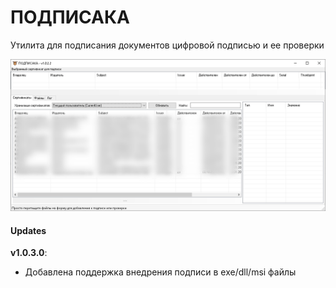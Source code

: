 # ПОДПИСАКА

Утилита для подписания документов цифровой подписью и ее проверки

![podpisaka.png](podpisaka.png)

#### Updates ####
**v1.0.3.0**:
- Добавлена поддержка внедрения подписи в exe/dll/msi файлы
